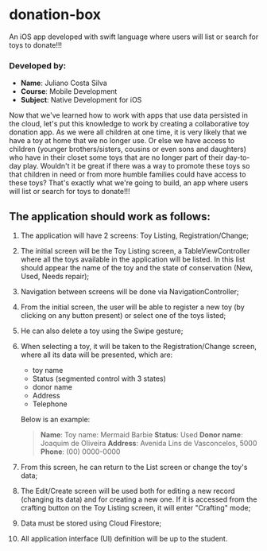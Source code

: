 # donation-box
An iOS app developed with swift language where users will list or search for toys to donate!!!

### Developed by:
- **Name**: Juliano Costa Silva
- **Course**: Mobile Development 
- **Subject**: Native Development for iOS

Now that we've learned how to work with apps that use data persisted in the cloud, let's put this knowledge to work by creating a collaborative toy donation app.
As we were all children at one time, it is very likely that we have a toy at home that we no longer use. Or else we have access to children (younger brothers/sisters, cousins ​​or even sons and daughters) who have in their closet some toys that are no longer part of their day-to-day play. Wouldn't it be great if there was a way to promote these toys so that children in need or from more humble families could have access to these toys? That's exactly what we're going to build, an app where users will list or search for toys to donate!!!

## The application should work as follows:

1) The application will have 2 screens: Toy Listing, Registration/Change;

2) The initial screen will be the Toy Listing screen, a TableViewController where all the toys available in the application will be listed. In this list should appear the name of the toy and the state of conservation (New, Used, Needs repair);

3) Navigation between screens will be done via NavigationController;

4) From the initial screen, the user will be able to register a new toy (by clicking on any button present) or select one of the toys listed;

5) He can also delete a toy using the Swipe gesture;

6) When selecting a toy, it will be taken to the Registration/Change screen, where all its data will be presented, which are:

    * toy name
    * Status (segmented control with 3 states)
    * donor name
    * Address
    * Telephone

    Below is an example:

    > **Name**: Toy name: Mermaid Barbie
    **Status**: Used
    **Donor name**: Joaquim de Oliveira
    **Address**: Avenida Lins de Vasconcelos, 5000
    **Phone**: (00) 0000-0000

7) From this screen, he can return to the List screen or change the toy's data;

8) The Edit/Create screen will be used both for editing a new record (changing its data) and for creating a new one. If it is accessed from the crafting button on the Toy Listing screen, it will enter "Crafting" mode;

9) Data must be stored using Cloud Firestore;

10) All application interface (UI) definition will be up to the student.
